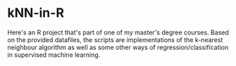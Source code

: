 # kNN-in-R
Here's an R project that's part of one of my master's degree courses. Based on the provided datafiles, the scripts are implementations of the k-nearest neighbour algorithm as well as some other ways of regression/classification in supervised machine learning.  
